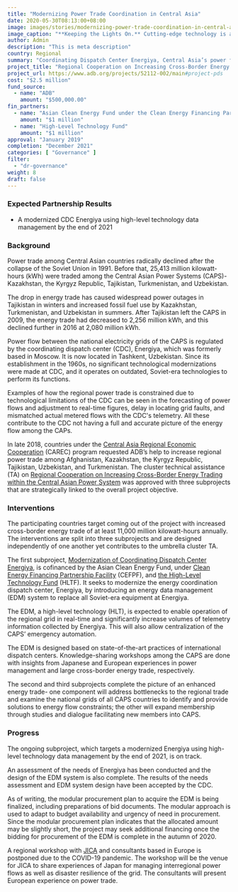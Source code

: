 ```yaml
---
title: "Modernizing Power Trade Coordination in Central Asia"
date: 2020-05-30T08:13:00+08:00
image: images/stories/modernizing-power-trade-coordination-in-central-asia.jpg
image_caption: "**Keeping the Lights On.** Cutting-edge technology is about to turn Energiya into a state-of-the-art power flow coordination center in Central Asia. A modernized Energiya will help increase regional energy trading and address frequent power outages and increasing use of fossil fuels."
author: Admin
description: "This is meta description"
country: Regional
summary: "Coordinating Dispatch Center Energiya, Central Asia’s power flow coordinator, is getting a power boost from an ADB project cofinanced by the Asian Clean Energy Fund under Clean Energy Financing Partnership Facility and the High-Level Technology Fund. A recharged Energiya will help increase regional energy trading and addresses frequent power outages and the increasing use of fossil fuels."
project_title: "Regional Cooperation on Increasing Cross-Border Energy Trading within the Central Asian Power System"
project_url: https://www.adb.org/projects/52112-002/main#project-pds
cost: "$2.5 million"
fund_source: 
  - name: "ADB"
    amount: "$500,000.00"
fin_partners: 
  - name: "Asian Clean Energy Fund under the Clean Energy Financing Partnership Facility"
    amount: "$1 million"
  - name: "High-Level Technology Fund"
    amount: "$1 million"
approval: "January 2019"
completion: "December 2021"
categories: [ "Governance" ]
filter:
  - "dr-governance"
weight: 8
draft: false
---
```


### Expected Partnership Results
<ul class="dr-results">
  <li><i class="icon-check-circle"></i> A modernized CDC Energiya using high-level technology data management by the end of 2021 </li>
  </ul>

### Background

Power trade among Central Asian countries radically declined after the collapse of the Soviet Union in 1991. Before that, 25,413 million kilowatt-hours (kWh) were traded among the Central Asian Power Systems (CAPS)-Kazakhstan, the Kyrgyz Republic, Tajikistan, Turkmenistan, and Uzbekistan.

The drop in energy trade has caused widespread power outages in Tajikistan in winters and increased fossil fuel use by Kazakhstan, Turkmenistan, and Uzbekistan in summers. After Tajikistan left the CAPS in 2009, the energy trade had decreased to 2,256 million kWh, and this declined further in 2016 at 2,080 million kWh. 

Power flow between the national electricity grids of the CAPS is regulated by the coordinating dispatch center (CDC), Energiya, which was formerly based in Moscow. It is now located in Tashkent, Uzbekistan. Since its establishment in the 1960s, no significant technological modernizations were made at CDC, and it operates on outdated, Soviet-era technologies to perform its functions.

Examples of how the regional power trade is constrained due to technological limitations of the CDC can be seen in the forecasting of power flows and adjustment to real-time figures, delay in locating grid faults, and mismatched actual metered flows with the CDC's telemetry. All these contribute to the CDC not having a full and accurate picture of the energy flow among the CAPs.

In late 2018, countries under the [Central Asia Regional Economic Cooperation](https://www.adb.org/countries/subregional-programs/carec) (CAREC) program requested ADB’s help to increase regional power trade among Afghanistan, Kazakhstan, the Kyrgyz Republic, Tajikistan, Uzbekistan, and Turkmenistan. The cluster technical assistance (TA) on [Regional Cooperation on Increasing Cross-Border Energy Trading within the Central Asian Power System](https://www.adb.org/projects/52112-001/main#project-pds) was approved with three subprojects that are strategically linked to the overall project objective.  

### Interventions

The participating countries target coming out of the project with increased cross-border energy trade of at least 11,000 million kilowatt-hours annually. The interventions are split into three subprojects and are designed independently of one another yet contributes to the umbrella cluster TA.

The first subproject, [Modernization of Coordinating Dispatch Center Energiya](https://www.adb.org/sites/default/files/project-documents/52112/52112-002-tasp-en.pdf), is cofinanced by the Asian Clean Energy Fund, under [Clean Energy Financing Partnership Facility](./modalities/financing-partnership-facilities/clean-energy-financing-partnership-facility/) (CEFPF), and [the High-Level Technology Fund](./modalities/trust-funds/multi-partner-trust-funds/#hltf) (HLTF). It seeks to modernize the energy coordination dispatch center, Energiya, by introducing an energy data management (EDM) system to replace all Soviet-era equipment at Energiya. 

The EDM, a high-level technology (HLT), is expected to enable operation of the regional grid in real-time and significantly increase volumes of telemetry information collected by Energiya. This will also allow centralization of the CAPS’ emergency automation.  

The EDM is designed based on state-of-the-art practices of international dispatch centers. Knowledge-sharing workshops among the CAPS are done with insights from Japanese and European experiences in power management and large cross-border energy trade, respectively.

The second and third subprojects complete the picture of an enhanced energy trade- one component will address bottlenecks to the regional trade and examine the national grids of all CAPS countries to identify and provide solutions to energy flow constraints; the other will expand membership through studies and dialogue facilitating new members into CAPS.

### Progress

The ongoing subproject, which targets a modernized Energiya using high-level technology data management by the end of 2021, is on track.  

An assessment of the needs of Energiya has been conducted and the design of the EDM system is also complete. The results of the needs assessment and EDM system design have been accepted by the CDC.

As of writing, the modular procurement plan to acquire the EDM is being finalized, including preparations of bid documents. The modular approach is used to adapt to budget availability and urgency of need in procurement. Since the modular procurement plan indicates that the allocated amount may be slightly short, the project may seek additional financing once the bidding for procurement of the EDM is complete in the autumn of 2020. 

A regional workshop with [JICA](./modalities/partnership-framework-arrangements/#jica) and consultants based in Europe is postponed due to the COVID-19 pandemic. The workshop will be the venue for JICA to share experiences of Japan for managing interregional power flows as well as disaster resilience of the grid. The consultants will present European experience on power trade. 